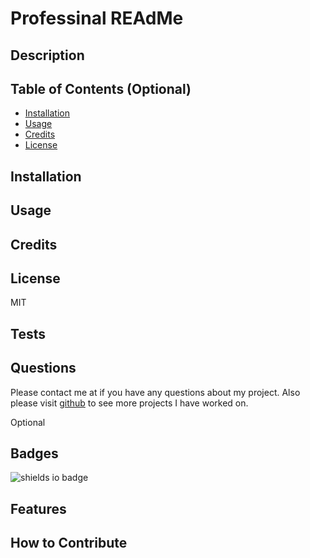# Professinal REAdMe
## Description



## Table of Contents (Optional)

- [Installation](#installation)
- [Usage](#usage)
- [Credits](#credits)
- [License](#license)

## Installation


## Usage 


## Credits

## License
MIT

## Tests



## Questions
Please contact me at  if you have any questions about my project.
Also please visit [github](https://github.com/) to see more projects I have worked on.

Optional
## Badges

![shields io badge](https://img.shields.io/badge/-100%25-green)
## Features

## How to Contribute


